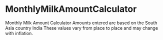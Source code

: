 # MonthlyMilkAmountCalculator
Monthly Milk Amount Calculator
Amounts entered are based on the South Asia country India
These values vary from place to place and may change with inflation.
